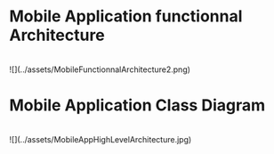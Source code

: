 # Mobile Application functionnal Architecture
<br>
![](../assets/MobileFunctionnalArchitecture2.png)

# Mobile Application Class Diagram
<br>
![](../assets/MobileAppHighLevelArchitecture.jpg)

